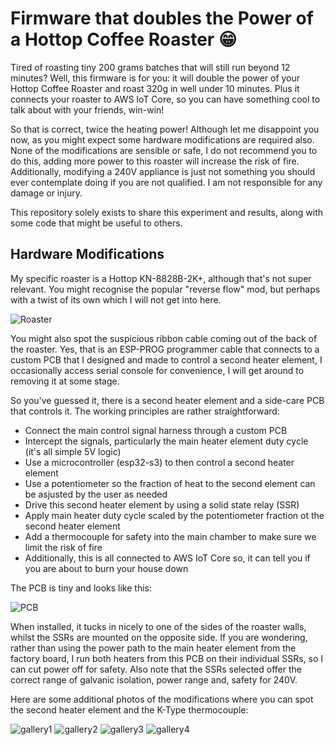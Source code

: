 # Firmware that doubles the Power of a Hottop Coffee Roaster :grin:

Tired of roasting tiny 200 grams batches that will still run beyond 12 minutes? Well, this firmware is for you: it 
will double the power of your Hottop Coffee Roaster and roast 320g in well under 10 minutes. Plus it connects your
roaster to AWS IoT Core, so you can have something cool to talk about with your friends, win-win!

So that is correct, twice the heating power! Although let me disappoint you now, as you might expect some hardware 
modifications are required also. None of the modifications are sensible or safe, I do not recommend you to do this,
adding more power to this roaster will increase the risk of fire. Additionally, modifying a 240V appliance is just not
something you should ever contemplate doing if you are not qualified. I am not responsible for any damage or injury.

This repository solely exists to share this experiment and results, along with some code that might be useful to others.

## Hardware Modifications
My specific roaster is a Hottop KN-8828B-2K+, although that's not super relevant. You might recognise the popular 
"reverse flow" mod, but perhaps with a twist of its own which I will not get into here.

![Roaster]("media/Roaster.png")

You might also spot the suspicious ribbon cable coming out of the back of the roaster. Yes, that is an
ESP-PROG programmer cable that connects to a custom PCB that I designed and made to control a second heater element, I 
occasionally access serial console for convenience, I will get around to removing it at some stage.

So you've guessed it, there is a second heater element and a side-care PCB that controls it. The working principles
are rather straightforward:
* Connect the main control signal harness through a custom PCB
* Intercept the signals, particularly the main heater element duty cycle (it's all simple 5V logic)
* Use a microcontroller (esp32-s3) to then control a second heater element 
* Use a potentiometer so the fraction of heat to the second element can be asjusted by the user as needed
* Drive this second heater element by using a solid state relay (SSR)
* Apply main heater duty cycle scaled by the potentiometer fraction ot the second heater element
* Add a thermocouple for safety into the main chamber to make sure we limit the risk of fire
* Additionally, this is all connected to AWS IoT Core so, it can tell you if you are about to burn your house down

The PCB is tiny and looks like this:

![PCB]("media/PCB.png")

When installed, it tucks in nicely to one of the sides of the roaster walls, whilst the SSRs are mounted on the opposite 
side. If you are wondering, rather than using the power path to the main heater element from the factory board,
I run both heaters from this PCB on their individual SSRs, so I can cut power off for safety. Also note that the SSRs
selected offer the correct range of galvanic isolation, power range and, safety for 240V.

Here are some additional photos of the modifications where you can spot the second heater element and the K-Type 
thermocouple:

![gallery1]("media/gallery1.png")
![gallery2]("media/gallery2.png")
![gallery3]("media/gallery3.png")
![gallery4]("media/gallery4.png")


